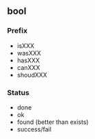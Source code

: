 ## bool

### Prefix

- isXXX
- wasXXX
- hasXXX
- canXXX
- shoudXXX

### Status

- done
- ok
- found (better than exists)
- success/fail
